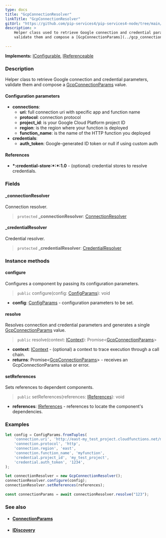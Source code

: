 ```yaml
---
type: docs
title: "GcpConnectionResolver"
linkTitle: "GcpConnectionResolver"
gitUrl: "https://github.com/pip-services4/pip-services4-node/tree/main/pip-services4-gcp-node"
description: >
    Helper class used to retrieve Google connection and credential parameters,
    validate them and compose a [GcpConnectionParams](../gcp_connection_params) value.
 
---
```


**Implements:** [IConfigurable](../../../components/config/iconfigurable), [IReferenceable](../../../components/refer/ireferenceable)

### Description

Helper class to retrieve Google connection and credential parameters,
validate them and compose a [GcpConnectionParams](../gcp_connection_params) value.


#### Configuration parameters

- **connections**:                   
     - **uri**:           full connection uri with specific app and function name
     - **protocol**:      connection protocol
     - **project_id**:    is your Google Cloud Platform project ID
     - **region**:        is the region where your function is deployed
     - **function_name**: is the name of the HTTP function you deployed
- **credentials**:    
    - **auth_token**:    Google-generated ID token or null if using custom auth

#### References
- **\*:credential-store:\*:\*:1.0** - (optional) credential stores to resolve credentials.

### Fields

<span class="hide-title-link">

#### _connectionResolver
Connection resolver.
> `protected` **_connectionResolver**: [ConnectionResolver](../../../config/connect/connection_resolver)

#### _credentialResolver
Credential resolver.
> `protected` **_credentialResolver**: [CredentialResolver](../../../config/auth/credential_resolver)

</span>

### Instance methods

#### configure
Configures a component by passing its configuration parameters.

> `public` configure(config: [ConfigParams](../../../components/config/config_params)): void

- **config**: [ConfigParams](../../../components/config/config_params) - configuration parameters to be set.

#### resolve
Resolves connection and credential parameters and generates a single
[GcpConnectionParams](../gcp_connection_params) value.

> `public` resolve(context: [IContext](../../../components/context/icontext)): Promise<[GcpConnectionParams](../gcp_connection_params)>

- **context**: [IContext](../../../components/context/icontext) - (optional) a context to trace execution through a call chain. 
- **returns**: Promise<[GcpConnectionParams](../gcp_connection_params)> - receives an GcpConnectionParams value or error.

#### setReferences
Sets references to dependent components.

> `public` setReferences(references: [IReferences](../../../components/refer/ireferences)): void

- **references**: [IReferences](../../../components/refer/ireferences) - references to locate the component's dependencies.



### Examples

```typescript
let config = ConfigParams.fromTuples(
    'connection.uri', 'http://east-my_test_project.cloudfunctions.net/myfunction',
    'connection.protocol', 'http',
    'connection.region', 'east',
    'connection.function_name', 'myfunction',
    'credential.project_id', 'my_test_project',
    'credential.auth_token', '1234',
);
   
let connectionResolver = new GcpConnectionResolver();
connectionResolver.configure(config);
connectionResolver.setReferences(references);
    
const connectionParams = await connectionResolver.resolve("123");
```

### See also
- #### [ConnectionParams](../../../components/connect/connection_params)
- #### [IDiscovery](../../../components/connect/idiscovery)
